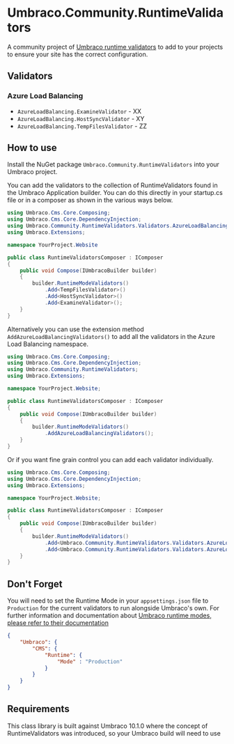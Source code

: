 # Umbraco.Community.RuntimeValidators
A community project of [Umbraco runtime validators](https://docs.umbraco.com/umbraco-cms/fundamentals/setup/server-setup/runtime-modes) to add to your projects to ensure your site has the correct configuration.

## Validators

### Azure Load Balancing
* `AzureLoadBalancing.ExamineValidator` - XX
* `AzureLoadBalancing.HostSyncValidator` - XY
* `AzureLoadBalancing.TempFilesValidator` - ZZ

## How to use
Install the NuGet package `Umbraco.Community.RuntimeValidators` into your Umbraco project.

You can add the validators to the collection of RuntimeValidators found in the Umbraco Application builder. You can do this directly in your startup.cs file or in a composer as shown in the various ways below.

```csharp
using Umbraco.Cms.Core.Composing;
using Umbraco.Cms.Core.DependencyInjection;
using Umbraco.Community.RuntimeValidators.Validators.AzureLoadBalancing;
using Umbraco.Extensions;

namespace YourProject.Website

public class RuntimeValidatorsComposer : IComposer
{
	public void Compose(IUmbracoBuilder builder)
	{
		builder.RuntimeModeValidators()
			.Add<TempFilesValidator>()
			.Add<HostSyncValidator>()
			.Add<ExamineValidator>();
	}
}
```

Alternatively you can use the extension method `AddAzureLoadBalancingValidators()` to add all the validators in the Azure Load Balancing namespace.

```csharp
using Umbraco.Cms.Core.Composing;
using Umbraco.Cms.Core.DependencyInjection;
using Umbraco.Community.RuntimeValidators;
using Umbraco.Extensions;

namespace YourProject.Website;

public class RuntimeValidatorsComposer : IComposer
{
	public void Compose(IUmbracoBuilder builder)
	{
		builder.RuntimeModeValidators()
			.AddAzureLoadBalancingValidators();
	}
}
```

Or if you want fine grain control you can add each validator individually.

```csharp
using Umbraco.Cms.Core.Composing;
using Umbraco.Cms.Core.DependencyInjection;
using Umbraco.Extensions;

namespace YourProject.Website;

public class RuntimeValidatorsComposer : IComposer
{
	public void Compose(IUmbracoBuilder builder)
	{
		builder.RuntimeModeValidators()
			.Add<Umbraco.Community.RuntimeValidators.Validators.AzureLoadBalancing.ExamineValidator>()
			.Add<Umbraco.Community.RuntimeValidators.Validators.AzureLoadBalancing.HostSyncValidator>();
	}
}
```

## Don't Forget
You will need to set the Runtime Mode in your `appsettings.json` file to `Production` for the current validators to run alongside Umbraco's own.
For further information and documentation about [Umbraco runtime modes, please refer to their documentation](https://docs.umbraco.com/umbraco-cms/fundamentals/setup/server-setup/runtime-modes)

```json
{
	"Umbraco": {
		"CMS": {
			"Runtime": {
				"Mode" : "Production"
            }
		}
	}
}
```


## Requirements
This class library is built against Umbraco 10.1.0 where the concept of RuntimeValidators was introduced, so your Umbraco build will need to use
